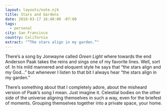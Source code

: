 ```yaml
---
layout: layouts/note.njk
title: Stars and Gardens
date: 2018-03-17 16:40:00 -07:00
tags:
  - personal
city: San Francisco
country: California
extract: "“The stars align in my garden.”"
---
```


There’s a song by Jonwayne called _Green Light_ where towards the end Anderson Paak takes the reins and sings one of my favorite lines. Well, sort of. In his mild mannered and eloquent style he says that “the stars align and my God...” but whenever I listen to that bit I always hear “the stars align in my garden.”

There’s something about that I completely adore, about the misheard version of Paak’s song I mean. Just imagine it. Celestial bodies on the other side of the universe aligning themselves in such a way, even for the briefest of moments. Grouping themselves together into a private space, your home.
